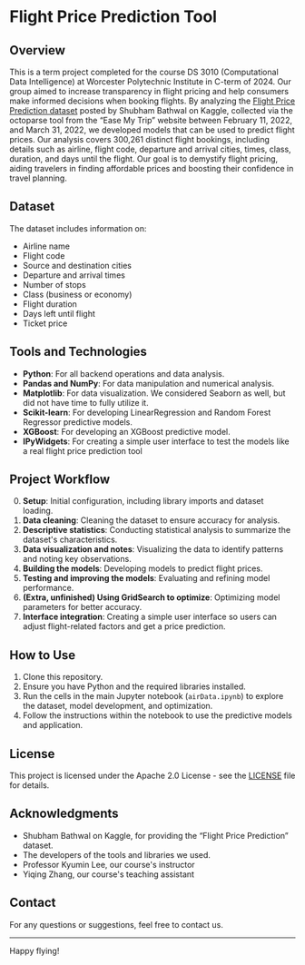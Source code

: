 # Flight Price Prediction Tool

## Overview
This is a term project completed for the course DS 3010 (Computational Data Intelligence) at Worcester Polytechnic Institute in C-term of 2024. Our group aimed to increase transparency in flight pricing and help consumers make informed decisions when booking flights. By analyzing the [Flight Price Prediction dataset](https://www.kaggle.com/datasets/shubhambathwal/flight-price-prediction) posted by Shubham Bathwal on Kaggle, collected via the octoparse tool from the “Ease My Trip” website between February 11, 2022, and March 31, 2022, we developed models that can be used to predict flight prices. Our analysis covers 300,261 distinct flight bookings, including details such as airline, flight code, departure and arrival cities, times, class, duration, and days until the flight. Our goal is to demystify flight pricing, aiding travelers in finding affordable prices and boosting their confidence in travel planning.

## Dataset
The dataset includes information on:
- Airline name
- Flight code
- Source and destination cities
- Departure and arrival times
- Number of stops
- Class (business or economy)
- Flight duration
- Days left until flight
- Ticket price

## Tools and Technologies
- **Python**: For all backend operations and data analysis.
- **Pandas and NumPy**: For data manipulation and numerical analysis.
- **Matplotlib**: For data visualization. We considered Seaborn as well, but did not have time to fully utilize it.
- **Scikit-learn**: For developing LinearRegression and Random Forest Regressor predictive models.
- **XGBoost**: For developing an XGBoost predictive model.
- **IPyWidgets**: For creating a simple user interface to test the models like a real flight price prediction tool

## Project Workflow
0. **Setup**: Initial configuration, including library imports and dataset loading.
1. **Data cleaning**: Cleaning the dataset to ensure accuracy for analysis.
2. **Descriptive statistics**: Conducting statistical analysis to summarize the dataset's characteristics.
3. **Data visualization and notes**: Visualizing the data to identify patterns and noting key observations.
4. **Building the models**: Developing models to predict flight prices.
5. **Testing and improving the models**: Evaluating and refining model performance.
6. **(Extra, unfinished) Using GridSearch to optimize**: Optimizing model parameters for better accuracy.
7. **Interface integration**: Creating a simple user interface so users can adjust flight-related factors and get a price prediction.

## How to Use
1. Clone this repository.
2. Ensure you have Python and the required libraries installed.
3. Run the cells in the main Jupyter notebook (`airData.ipynb`) to explore the dataset, model development, and optimization.
4. Follow the instructions within the notebook to use the predictive models and application.

## License
This project is licensed under the Apache 2.0 License - see the [LICENSE](LICENSE) file for details.

## Acknowledgments
- Shubham Bathwal on Kaggle, for providing the “Flight Price Prediction” dataset.
- The developers of the tools and libraries we used.
- Professor Kyumin Lee, our course's instructor
- Yiqing Zhang, our course's teaching assistant

## Contact
For any questions or suggestions, feel free to contact us.

---
Happy flying!
